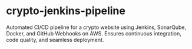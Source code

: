 # crypto-jenkins-pipeline
Automated CI/CD pipeline for a crypto website using Jenkins, SonarQube, Docker, and GitHub Webhooks on AWS. Ensures continuous integration, code quality, and seamless deployment.
